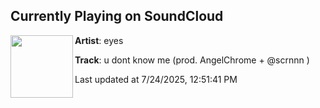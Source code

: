 ## Currently Playing on SoundCloud

[<img align="left" width="100" src="https://i1.sndcdn.com/artworks-OOVwmAINSFdBEtqw-iPQUxg-t500x500.jpg">](https://soundcloud.com/eyes333/u-dont-know-me)

**Artist**: eyes 

**Track**: u dont know me (prod. AngelChrome + ‪@scrnnn‬ )

Last updated at 7/24/2025, 12:51:41 PM
